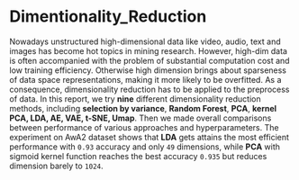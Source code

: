 # Dimentionality_Reduction
Nowadays unstructured high-dimensional data like video, audio, text and images has become hot topics in mining research. However, high-dim data is often accompanied with the problem of substantial computation cost and low training efficiency. Otherwise high dimension brings about sparseness  of data space representations, making it more likely to be overfitted. As a consequence, dimensionality reduction has to be applied to the preprocess of data. In this report, we try **nine** different dimensionality reduction methods, including **selection by variance**, **Random Forest**, **PCA**, **kernel PCA, LDA, AE, VAE, t-SNE, Umap**. Then we made overall comparisons between performance of various approaches and hyperparameters. The experiment on AwA2 dataset shows that **LDA** gets attains the most efficient performance with `0.93` accuracy and only `49` dimensions, while **PCA** with sigmoid kernel function reaches the best accuracy `0.935` but reduces dimension barely to `1024`.
